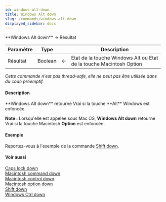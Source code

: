 ```yaml
---
id: windows-alt-down
title: Windows Alt down
slug: /commands/windows-alt-down
displayed_sidebar: docs
---
```


<!--REF #_command_.Windows Alt down.Syntax-->**Windows Alt down**  -> Résultat<!-- END REF-->
<!--REF #_command_.Windows Alt down.Params-->
| Paramètre | Type |  | Description |
| --- | --- | --- | --- |
| Résultat | Boolean | &#8592; | Etat de la touche Windows Alt ou Etat de la touche Macintosh Option |

<!-- END REF-->

*Cette commande n'est pas thread-safe, elle ne peut pas être utilisée dans du code préemptif.*


#### Description 

<!--REF #_command_.Windows Alt down.Summary-->**Windows Alt down** retourne Vrai si la touche **Alt** Windows est enfoncée.<!-- END REF-->

**Note :** Lorsqu'elle est appelée sous Mac OS, **Windows Alt down** retourne Vrai si la touche Macintosh **Option** est enfoncée.

#### Exemple 

Reportez-vous à l'exemple de la commande [Shift down](shift-down.md).

#### Voir aussi 

[Caps lock down](caps-lock-down.md)  
[Macintosh command down](macintosh-command-down.md)  
[Macintosh control down](macintosh-control-down.md)  
[Macintosh option down](macintosh-option-down.md)  
[Shift down](shift-down.md)  
[Windows Ctrl down](windows-ctrl-down.md)  